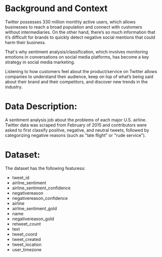 # Background and Context

Twitter possesses 330 million monthly active users, which allows businesses to reach a broad population and connect with customers without intermediaries. On the other hand, there’s so much information that it’s difficult for brands to quickly detect negative social mentions that could harm their business.

That's why sentiment analysis/classification, which involves monitoring emotions in conversations on social media platforms, has become a key strategy in social media marketing.

Listening to how customers feel about the product/service on Twitter allows companies to understand their audience, keep on top of what’s being said about their brand and their competitors, and discover new trends in the industry.

# Data Description:

A sentiment analysis job about the problems of each major U.S. airline. Twitter data was scraped from February of 2015 and contributors were asked to first classify positive, negative, and neutral tweets, followed by categorizing negative reasons (such as "late flight" or "rude service").

# Dataset:

The dataset has the following featuress:

* tweet_id                                                           
* airline_sentiment                                               
* airline_sentiment_confidence                               
* negativereason                                                   
* negativereason_confidence                                    
* airline                                                                    
* airline_sentiment_gold                                              
* name     
* negativereason_gold 
* retweet_count
* text
* tweet_coord
* tweet_created
* tweet_location 
* user_timezone
